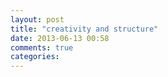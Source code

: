 ```yaml
---
layout: post
title: "creativity and structure"
date: 2013-06-13 00:58
comments: true
categories: 
---
```

